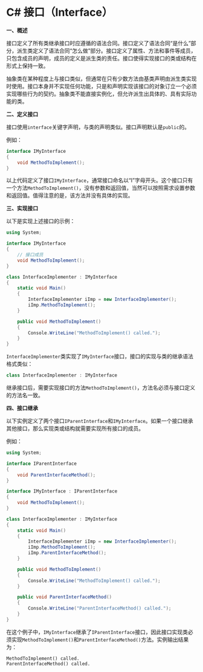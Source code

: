 # C# 接口（Interface）

**一、概述**

接口定义了所有类继承接口时应遵循的语法合同。接口定义了语法合同“是什么”部分，派生类定义了语法合同“怎么做”部分。接口定义了属性、方法和事件等成员，只包含成员的声明，成员的定义是派生类的责任。接口使得实现接口的类或结构在形式上保持一致。

抽象类在某种程度上与接口类似，但通常在只有少数方法由基类声明由派生类实现时使用。接口本身并不实现任何功能，只是和声明实现该接口的对象订立一个必须实现哪些行为的契约。抽象类不能直接实例化，但允许派生出具体的、具有实际功能的类。

**二、定义接口**

接口使用`interface`关键字声明，与类的声明类似。接口声明默认是`public`的。

例如：

```csharp
interface IMyInterface
{
    void MethodToImplement();
}
```

以上代码定义了接口`IMyInterface`，通常接口命名以“I”字母开头。这个接口只有一个方法`MethodToImplement()`，没有参数和返回值，当然可以按照需求设置参数和返回值。值得注意的是，该方法并没有具体的实现。

**三、实现接口**

以下是实现上述接口的示例：

```csharp
using System;

interface IMyInterface
{
    // 接口成员
    void MethodToImplement();
}

class InterfaceImplementer : IMyInterface
{
    static void Main()
    {
        InterfaceImplementer iImp = new InterfaceImplementer();
        iImp.MethodToImplement();
    }

    public void MethodToImplement()
    {
        Console.WriteLine("MethodToImplement() called.");
    }
}
```

`InterfaceImplementer`类实现了`IMyInterface`接口，接口的实现与类的继承语法格式类似：

```csharp
class InterfaceImplementer : IMyInterface
```

继承接口后，需要实现接口的方法`MethodToImplement()`，方法名必须与接口定义的方法名一致。

**四、接口继承**

以下实例定义了两个接口`IParentInterface`和`IMyInterface`。如果一个接口继承其他接口，那么实现类或结构就需要实现所有接口的成员。

例如：

```csharp
using System;

interface IParentInterface
{
    void ParentInterfaceMethod();
}

interface IMyInterface : IParentInterface
{
    void MethodToImplement();
}

class InterfaceImplementer : IMyInterface
{
    static void Main()
    {
        InterfaceImplementer iImp = new InterfaceImplementer();
        iImp.MethodToImplement();
        iImp.ParentInterfaceMethod();
    }

    public void MethodToImplement()
    {
        Console.WriteLine("MethodToImplement() called.");
    }

    public void ParentInterfaceMethod()
    {
        Console.WriteLine("ParentInterfaceMethod() called.");
    }
}
```

在这个例子中，`IMyInterface`继承了`IParentInterface`接口，因此接口实现类必须实现`MethodToImplement()`和`ParentInterfaceMethod()`方法。实例输出结果为：

```
MethodToImplement() called.
ParentInterfaceMethod() called.
```